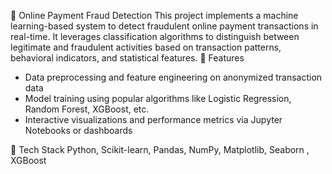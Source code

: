 
🔐 Online Payment Fraud Detection
This project implements a machine learning-based system to detect fraudulent online payment transactions in real-time. It leverages classification algorithms to distinguish between legitimate and fraudulent activities based on transaction patterns, behavioral indicators, and statistical features.
📌 Features
- Data preprocessing and feature engineering on anonymized transaction data
- Model training using popular algorithms like Logistic Regression, Random Forest, XGBoost, etc.
- Interactive visualizations and performance metrics via Jupyter Notebooks or dashboards

🧠 Tech Stack
Python, Scikit-learn, Pandas, NumPy, Matplotlib, Seaborn ,  XGBoost

